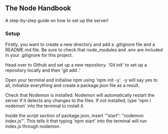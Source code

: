 ## The Node Handbook
A step-by-step guide on how to set up the server!

### Setup

Firstly, you want to create a new directory and add a .gitignore file and a README.md file. Be sure to check that node_modules and .env are included in your .gitignore for this project.

Head over to Github and set up a new repository. 'Git init' to set up a repository locally and then 'git add .'

Open your terminal and initialise npm using 'npm init -y'. -y will say yes to all, initialize everything and create a package.json file as a result.

Check that Nodemon is installed. Nodemon will automatically restart the server if it detects any changes to the files. If not installed, type 'npm i nodemon' into the terminal to install it.

Inside the script section of package.json, insert '"start": "nodemon index.js"'. This tells it that typing 'npm start' into the terminal will run index.js through nodemon.